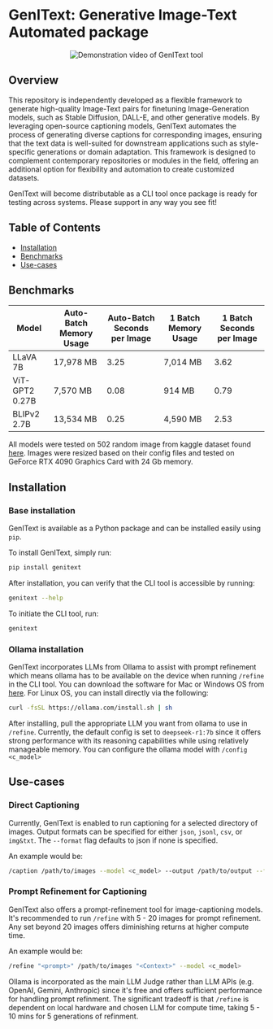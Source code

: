 # GenIText: Generative Image-Text Automated package

<p align="center">
  <img src="resources/demo.gif" alt="Demonstration video of GenIText tool">
</p>

## Overview
This repository is independently developed as a flexible framework to generate high-quality Image-Text pairs for finetuning Image-Generation models, such as Stable Diffusion, DALL-E, and other generative models. By leveraging open-source captioning models, GenIText automates the process of generating diverse captions for corresponding images, ensuring that the text data is well-suited for downstream applications such as style-specific generations or domain adaptation. This framework is designed to complement contemporary repositories or modules in the field, offering an additional option for flexibility and automation to create customized datasets.

GenIText will become distributable as a CLI tool once package is ready for testing across systems. Please support in any way you see fit!

## Table of Contents
- [Installation](#installation)
- [Benchmarks](#benchmarks)
- [Use-cases](#use-cases)

## Benchmarks
| Model         | Auto-Batch Memory Usage | Auto-Batch Seconds per Image | 1 Batch Memory Usage | 1 Batch Seconds per Image |
|--------------|------------------------|-----------------------------|----------------------|-------------------------|
| LLaVA 7B     | 17,978 MB               | 3.25                        | 7,014 MB             | 3.62                    |
| ViT-GPT2 0.27B | 7,570 MB                | 0.08                        | 914 MB               | 0.79                    |
| BLIPv2 2.7B  | 13,534 MB               | 0.25                        | 4,590 MB             | 2.53                    |

All models were tested on 502 random image from kaggle dataset found [here](https://www.kaggle.com/datasets/cyanex1702/cyberversecyberpunk-imagesdataset). Images were resized based on their config files and tested on GeForce RTX 4090 Graphics Card with 24 Gb memory.

## Installation
### Base installation
GenIText is available as a Python package and can be installed easily using `pip`. 

To install GenIText, simply run:
```bash
pip install genitext
```
After installation, you can verify that the CLI tool is accessible by running:
```bash 
genitext --help
```
To initiate the CLI tool, run: 
```bash
genitext
```
### Ollama installation
GenIText incorporates LLMs from Ollama to assist with prompt refinement which means ollama has to be available on the device when running `/refine` in the CLI tool. You can download the software for Mac or Windows OS from [here](https://ollama.com/download/). For Linux OS, you can install directly via the following: 
```bash
curl -fsSL https://ollama.com/install.sh | sh
```
After installing, pull the appropriate LLM you want from ollama to use in `/refine`. Currently, the default config is set to `deepseek-r1:7b` since it offers strong performance with its reasoning capabilities while using relatively manageable memory. You can configure the ollama model with `/config <c_model>`

## Use-cases
### Direct Captioning
Currently, GenIText is enabled to run captioning for a selected directory of images. Output formats can be specified for either `json`, `jsonl`, `csv`, or `img&txt`. The `--format` flag defaults to json if none is specified.

An example would be: 
```bash
/caption /path/to/images --model <c_model> --output /path/to/output --format <output_format>
```
### Prompt Refinement for Captioning
GenIText also offers a prompt-refinement tool for image-captioning models. It's recommended to run `/refine` with 5 - 20 images for prompt refinement. Any set beyond 20 images offers diminishing returns at higher compute time. 

An example would be: 
```bash
/refine "<prompt>" /path/to/images "<Context>" --model <c_model>
```
Ollama is incorporated as the main LLM Judge rather than LLM APIs (e.g. OpenAI, Gemini, Anthropic) since it's free and offers sufficient performance for handling prompt refinment. The significant tradeoff is that `/refine` is dependent on local hardware and chosen LLM for compute time, taking 5 - 10 mins for 5 generations of refinment.